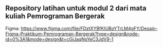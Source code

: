 ## Repository latihan untuk modul 2 dari mata kuliah Pemrograman Bergerak

Figma: https://www.figma.com/file/FDztXYBfKIUBoYTrLM4gFY/Desain-Figma-Praktikum-Pemrograman-Bergerak?type=design&node-id=0%3A1&mode=design&t=cGjJaqNsYeC3JdV9-1